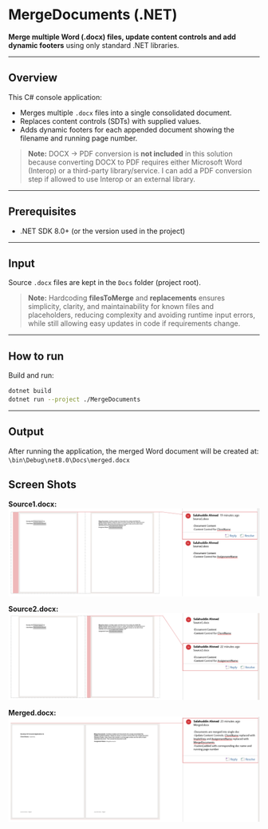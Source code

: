 # MergeDocuments (.NET)

**Merge multiple Word (.docx) files, update content controls and add dynamic footers** using only standard .NET libraries.

---

## Overview
This C# console application:
- Merges multiple `.docx` files into a single consolidated document.
- Replaces content controls (SDTs) with supplied values.
- Adds dynamic footers for each appended document showing the filename and running page number.

> **Note:** DOCX → PDF conversion is **not included** in this solution because converting DOCX to PDF requires either Microsoft Word (Interop) or a third-party library/service. I can add a PDF conversion step if allowed to use Interop or an external library.

---

## Prerequisites
- .NET SDK 8.0+ (or the version used in the project)

---

## Input
Source `.docx` files are kept in the `Docs` folder (project root).

> **Note:** Hardcoding **filesToMerge** and **replacements** ensures simplicity, clarity, and maintainability for known files and placeholders, reducing complexity and avoiding runtime input errors, while still allowing easy updates in code if requirements change.

---

## How to run
Build and run:
```bash
dotnet build
dotnet run --project ./MergeDocuments
```

---

## Output
After running the application, the merged Word document will be created at: `\bin\Debug\net8.0\Docs\merged.docx`

## Screen Shots
**Source1.docx:**<br/>
![Source1.docx](https://github.com/sumuongit/dotnet-console-mergedocuments/blob/master/MergeDocuments/Images/Source1.docx.png)

**Source2.docx:**<br/>
![Source1.docx](https://github.com/sumuongit/dotnet-console-mergedocuments/blob/master/MergeDocuments/Images/Source2.docx.png)

**Merged.docx:**<br/>
![Source1.docx](https://github.com/sumuongit/dotnet-console-mergedocuments/blob/master/MergeDocuments/Images/Merged.docx.png)

